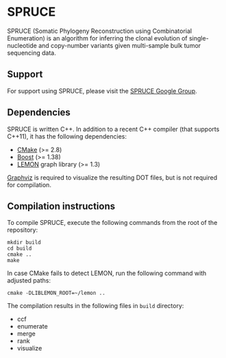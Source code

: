 # SPRUCE
SPRUCE (Somatic Phylogeny Reconstruction using Combinatorial
Enumeration) is an algorithm for inferring the clonal evolution of
single-nucleotide and copy-number variants given multi-sample bulk tumor
sequencing data.

## Support

For support using SPRUCE, please visit the [SPRUCE Google Group](https://groups.google.com/forum/#!forum/spruce).

## Dependencies

SPRUCE is written C++. In addition to a recent C++ compiler (that supports C++11), it has the following dependencies:

* [CMake](http://www.cmake.org/) (>= 2.8)
* [Boost](http://www.boost.org) (>= 1.38)
* [LEMON](http://lemon.cs.elte.hu/trac/lemon) graph library (>= 1.3)

[Graphviz](http://www.graphviz.org) is required to visualize the resulting DOT files, but is not required for compilation.

## Compilation instructions

To compile SPRUCE, execute the following commands from the root of the repository:

    mkdir build
    cd build
    cmake ..
    make
    
In case CMake fails to detect LEMON, run the following command with adjusted paths:

	cmake -DLIBLEMON_ROOT=~/lemon ..
	
The compilation results in the following files in `build` directory:

* ccf
* enumerate
* merge
* rank
* visualize
